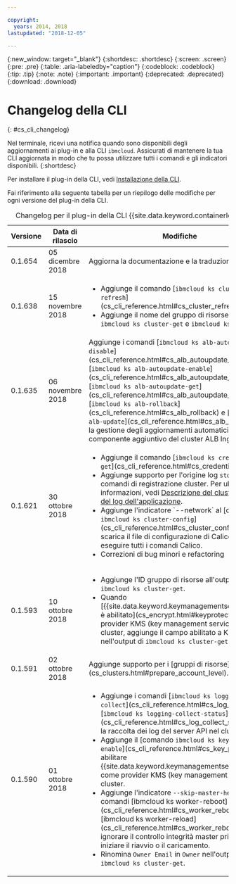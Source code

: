 ```yaml
---

copyright:
  years: 2014, 2018
lastupdated: "2018-12-05"

---
```


{:new_window: target="_blank"}
{:shortdesc: .shortdesc}
{:screen: .screen}
{:pre: .pre}
{:table: .aria-labeledby="caption"}
{:codeblock: .codeblock}
{:tip: .tip}
{:note: .note}
{:important: .important}
{:deprecated: .deprecated}
{:download: .download}


# Changelog della CLI
{: #cs_cli_changelog}

Nel terminale, ricevi una notifica quando sono disponibili degli aggiornamenti ai plug-in e alla CLI `ibmcloud`. Assicurati di mantenere la tua CLI aggiornata in modo che tu possa utilizzare tutti i comandi e gli indicatori disponibili.
{:shortdesc}

Per installare il plug-in della CLI, vedi [Installazione della CLI](cs_cli_install.html#cs_cli_install_steps).

Fai riferimento alla seguente tabella per un riepilogo delle modifiche per ogni versione del plug-in della CLI.

<table summary="Panoramica delle modifiche alla versione per il plug-in della CLI {{site.data.keyword.containerlong_notm}} ">
<caption>Changelog per il plug-in della CLI {{site.data.keyword.containerlong_notm}}</caption>
<thead>
<tr>
<th>Versione</th>
<th>Data di rilascio</th>
<th>Modifiche</th>
</tr>
</thead>
<tbody>
<tr>
<td>0.1.654</td>
<td>05 dicembre 2018</td>
<td>Aggiorna la documentazione e la traduzione.</td>
</tr>
<tr>
<td>0.1.638</td>
<td>15 novembre 2018</td>
<td>
<ul><li>Aggiunge il comando [<code>ibmcloud ks cluster-refresh</code>](cs_cli_reference.html#cs_cluster_refresh).</li>
<li>Aggiunge il nome del gruppo di risorse all'output di <code>ibmcloud ks cluster-get</code> e <code>ibmcloud ks clusters</code>.</li></ul>
</td>
</tr>
<tr>
<td>0.1.635</td>
<td>06 novembre 2018</td>
<td>Aggiunge i comandi [<code>ibmcloud ks alb-autoupdate-disable</code>](cs_cli_reference.html#cs_alb_autoupdate_disable), [<code>ibmcloud ks alb-autoupdate-enable</code>](cs_cli_reference.html#cs_alb_autoupdate_enable), [<code>ibmcloud ks alb-autoupdate-get</code>](cs_cli_reference.html#cs_alb_autoupdate_get), [<code>ibmcloud ks alb-rollback</code>](cs_cli_reference.html#cs_alb_rollback) e [<code>ibmcloud ks alb-update</code>](cs_cli_reference.html#cs_alb_update) per la gestione degli aggiornamenti automatici del componente aggiuntivo del cluster ALB Ingress.
</td>
</tr>
<tr>
<td>0.1.621</td>
<td>30 ottobre 2018</td>
<td><ul>
<li>Aggiunge il comando [<code>ibmcloud ks credential-get</code>](cs_cli_reference.html#cs_credential_get).</li>
<li>Aggiunge supporto per l'origine log <code>storage</code> a tutti i comandi di registrazione cluster. Per ulteriori informazioni, vedi <a href="cs_health.html#logging">Descrizione del cluster e inoltro del log dell'applicazione</a>.</li>
<li>Aggiunge l'indicatore `--network` al [comando <code>ibmcloud ks cluster-config</code>](cs_cli_reference.html#cs_cluster_config), che scarica il file di configurazione di Calico per eseguire tutti i comandi Calico.</li>
<li>Correzioni di bug minori e refactoring</li></ul>
</td>
</tr>
<tr>
<td>0.1.593</td>
<td>10 ottobre 2018</td>
<td><ul><li>Aggiunge l'ID gruppo di risorse all'output di <code>ibmcloud ks cluster-get</code>.</li>
<li>Quando [{{site.data.keyword.keymanagementserviceshort}} è abilitato](cs_encrypt.html#keyprotect) come provider KMS (key management service) nel tuo cluster, aggiunge il campo abilitato a KMS nell'output di <code>ibmcloud ks cluster-get</code>.</li></ul></td>
</tr>
<tr>
<td>0.1.591</td>
<td>02 ottobre 2018</td>
<td>Aggiunge supporto per i [gruppi di risorse](cs_clusters.html#prepare_account_level).</td>
</tr>
<tr>
<td>0.1.590</td>
<td>01 ottobre 2018</td>
<td><ul>
<li>Aggiunge i comandi [<code>ibmcloud ks logging-collect</code>](cs_cli_reference.html#cs_log_collect) e [<code>ibmcloud ks logging-collect-status</code>](cs_cli_reference.html#cs_log_collect_status) per la raccolta dei log del server API nel cluster.</li>
<li>Aggiunge il [comando <code>ibmcloud ks key-protect-enable</code>](cs_cli_reference.html#cs_key_protect) per abilitare {{site.data.keyword.keymanagementserviceshort}} come provider KMS (key management service) nel cluster.</li>
<li>Aggiunge l'indicatore <code>--skip-master-health</code> ai comandi [ibmcloud ks worker-reboot](cs_cli_reference.html#cs_worker_reboot) e [ibmcloud ks worker-reload](cs_cli_reference.html#cs_worker_reboot) per ignorare il controllo integrità master prima di iniziare il riavvio o il caricamento.</li>
<li>Rinomina <code>Owner Email</code> in <code>Owner</code> nell'output di <code>ibmcloud ks cluster-get</code>.</li></ul></td>
</tr>
</tbody>
</table>
